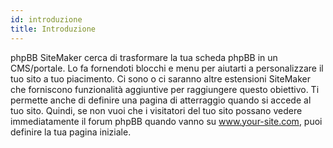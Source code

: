 ```yaml
---
id: introduzione
title: Introduzione
---
```


phpBB SiteMaker cerca di trasformare la tua scheda phpBB in un CMS/portale. Lo fa fornendoti blocchi e menu per aiutarti a personalizzare il tuo sito a tuo piacimento. Ci sono o ci saranno altre estensioni SiteMaker che forniscono funzionalità aggiuntive per raggiungere questo obiettivo. Ti permette anche di definire una pagina di atterraggio quando si accede al tuo sito. Quindi, se non vuoi che i visitatori del tuo sito possano vedere immediatamente il forum phpBB quando vanno su www.your-site.com, puoi definire la tua pagina iniziale.